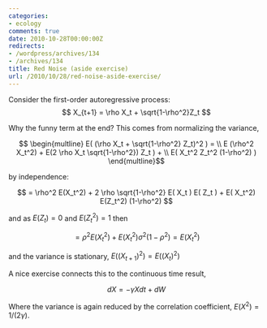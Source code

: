 ```yaml
---
categories:
- ecology
comments: true
date: 2010-10-28T00:00:00Z
redirects:
- /wordpress/archives/134
- /archives/134
title: Red Noise (aside exercise)
url: /2010/10/28/red-noise-aside-exercise/
---
```


Consider the first-order autoregressive process:
$$ X_{t+1} = \rho X_t + \sqrt{1-\rho^2}Z_t $$

Why the funny term at the end?  This comes from normalizing the variance,

$$ \begin{multline} E( (\rho X_t + \sqrt{1-\rho^2} Z_t)^2 )  =  \\
E (\rho^2 X_t^2)  + E(2 \rho X_t  \sqrt{1-\rho^2})  Z_t )  + \\
E( X_t^2 Z_t^2 (1-\rho^2) ) \end{multline}$$

by independence:

$$   = \rho^2  E(X_t^2)  + 2 \rho \sqrt{1-\rho^2}  E( X_t ) E( Z_t )  + E( X_t^2)  E(Z_t^2) (1-\rho^2)  $$

and as $E(Z_t) = 0$ and $E(Z_t^2) = 1$ then

$$   = \rho^2  E(X_t^2)  +   E( X_t^2)  \sigma^2 (1-\rho^2) = E(X_t^2) $$

and the variance is stationary, $E((X_{t+1})^2) = E((X_{t})^2)$

A nice exercise connects this to the continuous time result,

$$ dX = -\gamma X dt + dW $$  

Where the variance is again reduced by the correlation coefficient,  $E(X^2) = 1/(2\gamma)$.
